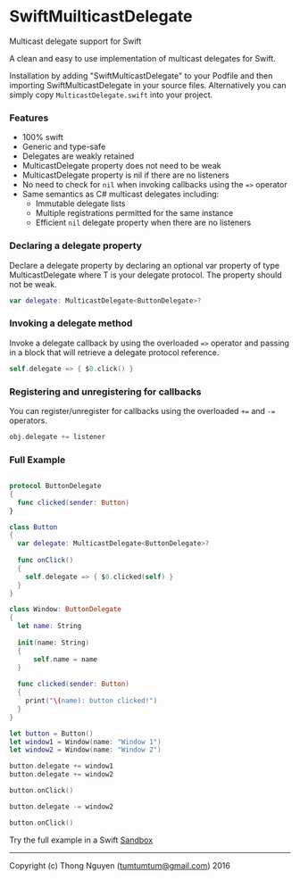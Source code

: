 # SwiftMuilticastDelegate

Multicast delegate support for Swift

A clean and easy to use implementation of multicast delegates for Swift.

Installation by adding "SwiftMulticastDelegate" to your Podfile and then importing SwiftMulticastDelegate in your source files. Alternatively you can simply copy `MulticastDelegate.swift` into your project.

### Features

- 100% swift
- Generic and type-safe
- Delegates are weakly retained
- MulticastDelegate property does not need to be weak
- MulticastDelegate property is nil if there are no listeners
- No need to check for `nil` when invoking callbacks using the `=>` operator
- Same semantics as C# multicast delegates including:
   - Immutable delegate lists
   - Multiple registrations permitted for the same instance
   - Efficient `nil` delegate property when there are no listeners

### Declaring a delegate property

Declare a delegate property by declaring an optional var property of type MulticastDelegate<T> where T is your delegate protocol. The property should not be weak.

```swift
var delegate: MulticastDelegate<ButtonDelegate>?
```

### Invoking a delegate method

Invoke a delegate callback by using the overloaded `=>` operator and passing in a block that will retrieve a delegate protocol reference.

```swift
self.delegate => { $0.click() }
```

### Registering and unregistering for callbacks

You can register/unregister for callbacks using the overloaded `+=` and `-=` operators.

```swift
obj.delegate += listener
```

### Full Example

```swift

protocol ButtonDelegate
{
  func clicked(sender: Button)
}

class Button
{
  var delegate: MulticastDelegate<ButtonDelegate>?
  
  func onClick()
  {
    self.delegate => { $0.clicked(self) }
  }
}

class Window: ButtonDelegate
{
  let name: String
  
  init(name: String)
  {
      self.name = name
  }
  
  func clicked(sender: Button)
  {
    print("\(name): button clicked!")
  }
}

let button = Button()
let window1 = Window(name: "Window 1")
let window2 = Window(name: "Window 2")

button.delegate += window1
button.delegate += window2

button.onClick()

button.delegate -= window2

button.onClick()
```

Try the full example in a Swift [Sandbox](http://swiftlang.ng.bluemix.net/#/repl/4bc9593d704dcad4ae569dafdbfb3100c83671c0886419d88cfe2f4fac9ef834)

---

Copyright (c) Thong Nguyen (tumtumtum@gmail.com) 2016
